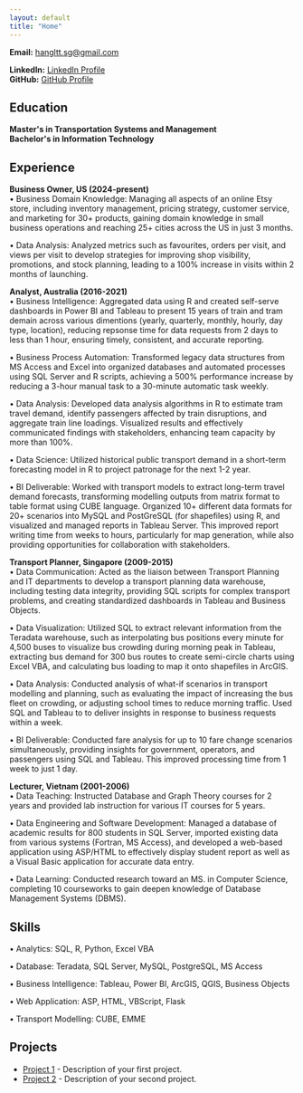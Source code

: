 ```yaml
---
layout: default
title: "Home"
---
```


**Email:** <a href="mailto:hangltt.sg@gmail.com">hangltt.sg@gmail.com</a>

**LinkedIn:** [LinkedIn Profile](https://www.linkedin.com/in/hangleus/)  
**GitHub:** [GitHub Profile](https://github.com/hanglttAU)

## Education
**Master's in Transportation Systems and Management**  
**Bachelor's in Information Technology**

## Experience
**Business Owner, US (2024-present)**  
•	Business Domain Knowledge: Managing all aspects of an online Etsy store, including inventory management, pricing strategy, customer service, and marketing for 30+ products, gaining domain knowledge in small business operations and reaching 25+ cities across the US in just 3 months. 

•	Data Analysis: Analyzed metrics such as favourites, orders per visit, and views per visit to develop strategies for improving shop visibility, promotions, and stock planning, leading to a 100% increase in visits within 2 months of launching. 

**Analyst, Australia (2016-2021)**  
•	Business Intelligence: Aggregated data using R and created self-serve dashboards in Power BI and Tableau to present 15 years of train and tram demain across various dimentions (yearly, quarterly, monthly, hourly, day type, location), reducing repsonse time for data requests from 2 days to less than 1 hour, ensuring timely, consistent, and accurate reporting. 

•	Business Process Automation: Transformed legacy data structures from MS Access and Excel into organized databases and automated processes using SQL Server and R scripts, achieving a 500% performance increase by reducing a 3-hour manual task to a 30-minute automatic task weekly.

•	Data Analysis: Developed data analysis algorithms in R to estimate tram travel demand, identify passengers affected by train disruptions, and aggregate train line loadings. Visualized results and effectively communicated findings with stakeholders, enhancing team capacity by more than 100%. 

•	Data Science: Utilized historical public transport demand in a short-term forecasting model in R to project patronage for the next 1-2 year. 

•	BI Deliverable: Worked with transport models to extract long-term travel demand forecasts, transforming modelling outputs from matrix format to table format using CUBE language. Organized 10+ different data formats for 20+ scenarios into MySQL and PostGreSQL (for shapefiles) using R, and visualized and managed reports in Tableau Server. This improved report writing time from weeks to hours, particularly for map generation, while also providing opportunities for collaboration with stakeholders. 

**Transport Planner, Singapore (2009-2015)**  
•	Data Communication: Acted as the liaison between Transport Planning and IT departments to develop a transport planning data warehouse, including testing data integrity, providing SQL scripts for complex transport problems, and creating standardized dashboards in Tableau and Business Objects. 

•	Data Visualization: Utilized SQL to extract relevant information from the Teradata warehouse, such as interpolating bus positions every minute for 4,500 buses to visualize bus crowding during  morning peak in Tableau, extracting bus demand for 300 bus routes to create semi-circle charts using Excel VBA, and calculating bus loading to map it onto shapefiles in ArcGIS. 

•	Data Analysis: Conducted analysis of what-if scenarios in transport modelling and planning, such as evaluating the impact of increasing the bus fleet on crowding, or adjusting school times to reduce morning traffic. Used SQL and Tableau to to deliver insights in response to business requests within a week. 

•	BI Deliverable: Conducted fare analysis for up to 10 fare change scenarios simultaneously, providing insights for government, operators, and passengers using SQL and Tableau. This improved processing time from 1 week to just 1 day. 

**Lecturer, Vietnam (2001-2006)**  
•	Data Teaching: Instructed Database and Graph Theory courses for 2 years and provided lab instruction for various IT courses for 5 years. 

•	Data Engineering and Software Development: Managed a database of academic results for 800 students in SQL Server, imported existing data from various systems (Fortran, MS Access), and developed a web-based application using ASP/HTML to effectively display student report as well as a Visual Basic application for accurate data entry. 

•	Data Learning: Conducted research toward an MS. in Computer Science, completing 10 courseworks to gain deepen knowledge of Database Management Systems (DBMS). 

## Skills
•	Analytics: SQL, R, Python, Excel VBA

•	Database: Teradata, SQL Server, MySQL, PostgreSQL, MS Access

•	Business Intelligence: Tableau, Power BI, ArcGIS, QGIS, Business Objects

•	Web Application: ASP, HTML, VBScript, Flask

•	Transport Modelling: CUBE, EMME

## Projects
- [Project 1](project-link) - Description of your first project.
- [Project 2](project-link) - Description of your second project.
